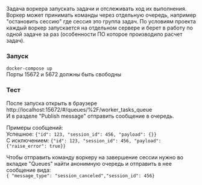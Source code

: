 Задача воркера запускать задачи и отслеживать ход их выполнения.
Воркер может принимать команды через отдельную очередь, например "остановить сессию"
где сессия это группа задач. По условиям проекта каждый воркер запускается на отдельном сервере и берет в работу по одной задаче за раз (особенности ПО которое производило расчет задач).

### Запуск
`docker-compose up`  
Порты 15672 и 5672 должны быть свободны

### Тест
После запуска открыть в браузере http://localhost:15672/#/queues/%2F/worker_tasks_queue  
И в разделе "Publish message" отправить  сообщение в очередь.

Примеры сообщений:  
Успешное: `{"id": 123, "session_id": 456, "payload": {}}`  
С исключением: `{"id": 123, "session_id": 456, "payload": {"raise_error": true}}`

Чтобы отправить команду воркеру на завершение сессии нужно во вкладке "Queues" найти анонимную очередь и отправить в нее сообщение вида:  
`{ "message_type": "session_canceled","session_id": 456}`